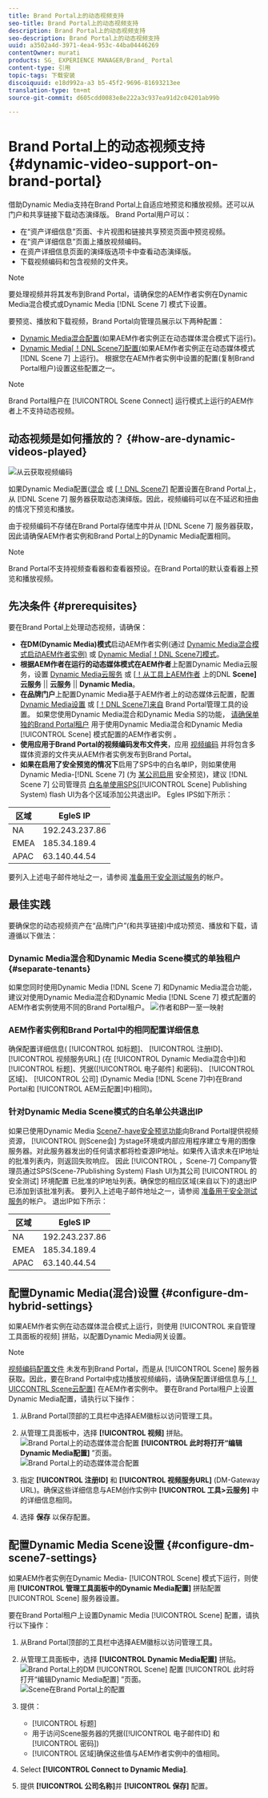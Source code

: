 ```yaml
---
title: Brand Portal上的动态视频支持
seo-title: Brand Portal上的动态视频支持
description: Brand Portal上的动态视频支持
seo-description: Brand Portal上的动态视频支持
uuid: a3502a4d-3971-4ea4-953c-44ba04446269
contentOwner: murati
products: SG_ EXPERIENCE MANAGER/Brand_ Portal
content-type: 引用
topic-tags: 下载安装
discoiquuid: e18d992a-a3 b5-45f2-9696-81693213ee
translation-type: tm+mt
source-git-commit: d605cdd0083e8e222a3c937ea91d2c04201ab99b

---
```



# Brand Portal上的动态视频支持 {#dynamic-video-support-on-brand-portal}

借助Dynamic Media支持在Brand Portal上自适应地预览和播放视频。还可以从门户和共享链接下载动态演绎版。
Brand Portal用户可以：

* 在“资产详细信息”页面、卡片视图和链接共享预览页面中预览视频。
* 在“资产详细信息”页面上播放视频编码。
* 在资产详细信息页面的演绎版选项卡中查看动态演绎版。
* 下载视频编码和包含视频的文件夹。

>[!NOTE]
>
>要处理视频并将其发布到Brand Portal，请确保您的AEM作者实例在Dynamic Media混合模式或Dynamic Media [!DNL Scene 7] 模式下设置。

要预览、播放和下载视频，Brand Portal向管理员展示以下两种配置：

* [Dynamic Media混合配置](#configure-dm-hybrid-settings)(如果AEM作者实例正在动态媒体混合模式下运行)。
* [Dynamic Media[！DNL Scene7]配置(](#configure-dm-scene7-settings)如果AEM作者实例正在动态媒体模式[!DNL Scene 7] 上运行)。
根据您在AEM作者实例中设置的配置(复制Brand Portal租户)设置这些配置之一。

>[!NOTE]
>
>Brand Portal租户在 [!UICONTROL Scene Connect] 运行模式上运行的AEM作者上不支持动态视频。

## 动态视频是如何播放的？ {#how-are-dynamic-videos-played}

![从云获取视频编码](assets/VideoEncodes.png)

如果Dynamic Media配置([混合](../using/dynamic-video-brand-portal.md#configure-dm-hybrid-settings) 或 [[！DNL Scene7]](../using/dynamic-video-brand-portal.md#configure-dm-scene7-settings) 配置设置在Brand Portal上，从 [!DNL Scene 7] 服务器获取动态演绎版。因此，视频编码可以在不延迟和扭曲的情况下预览和播放。

由于视频编码不存储在Brand Portal存储库中并从 [!DNL Scene 7] 服务器获取，因此请确保AEM作者实例和Brand Portal上的Dynamic Media配置相同。

>[!NOTE]
>
>Brand Portal不支持视频查看器和查看器预设。在Brand Portal的默认查看器上预览和播放视频。

## 先决条件 {#prerequisites}

要在Brand Portal上处理动态视频，请确保：

* **在DM(Dynamic Media)模式**&#x200B;启动AEM作者实例(通过 [Dynamic
Media混合模式启动AEM作者实例)](https://helpx.adobe.com/experience-manager/6-5/assets/using/config-dynamic.html#EnablingDynamicMedia) 或 [Dynamic Media[！DNL Scene7]模式](https://helpx.adobe.com/experience-manager/6-5/assets/using/config-dms7.html#EnablingDynamicMediainScene7mode)。
* **根据AEM作者在运行的动态媒体模式在AEM作者**上配置Dynamic
Media云服务，设置 [Dynamic Media云服务](https://helpx.adobe.com/experience-manager/6-5/assets/using/config-dynamic.html#ConfiguringDynamicMediaCloudServices) 或 [[！从工具上AEM作者](https://helpx.adobe.com/experience-manager/6-5/assets/using/config-dms7.html#ConfiguringDynamicMediaCloudServices) 上的DNL **Scene]云服务** || **云服务** || **Dynamic Media**。
* **在品牌门户**上配置Dynamic
Media基于AEM作者上的动态媒体云配置，配置 [Dynamic Media设置](#configure-dm-hybrid-settings) 或 [[！DNL Scene7]来自](#configure-dm-scene7-settings) Brand Portal管理工具的设置。
如果您使用Dynamic Media混合和Dynamic Media S的功能， [请确保单独的Brand Portal租户](#separate-tenants) 用于使用Dynamic Media混合和Dynamic Media [!UICONTROL Scene] 模式配置的AEM作者实例 。
* **使用应用于Brand Portal的视频编码发布文件夹**，应用 [视频编码](https://helpx.adobe.com/experience-manager/6-5/assets/using/video-profiles.html) 并将包含多媒体资源的文件夹从AEM作者实例发布到Brand
Portal。
* **如果在启用了安全预览的情况下**启用了SPS中的白名单IP，则如果使用Dynamic
Media-[!DNL Scene 7] (为 [某公司启用](https://docs.adobe.com/content/help/en/dynamic-media-classic/using/upload-publish/testing-assets-making-them-public.html) 安全预览)，建议 [!DNL Scene 7] 公司管理员 [白名单使用SPS(](https://docs.adobe.com/content/help/en/dynamic-media-classic/using/upload-publish/testing-assets-making-them-public.html#testing-the-secure-testing-service)[!UICONTROL Scene] Publishing System) flash UI为各个区域添加公共退出IP。
Egles IPS如下所示：

| **区域** | **EgleS IP** |
|--- |--- |
| NA | 192.243.237.86 |
| EMEA | 185.34.189.4 |
| APAC | 63.140.44.54 |

要列入上述电子邮件地址之一，请参阅 [准备用于安全测试服务](https://docs.adobe.com/content/help/en/dynamic-media-classic/using/upload-publish/testing-assets-making-them-public.html#testing-the-secure-testing-service)的帐户。

## 最佳实践

要确保您的动态视频资产在“品牌门户”(和共享链接)中成功预览、播放和下载，请遵循以下做法：

### Dynamic Media混合和Dynamic Media Scene模式的单独租户 {#separate-tenants}

如果您同时使用Dynamic Media [!DNL Scene 7] 和Dynamic Media混合功能，建议对使用Dynamic Media混合和Dynamic Media [!DNL Scene 7] 模式配置的AEM作者实例使用不同的Brand Portal租户。
![作者和BP一至一映射](assets/BPDynamicMedia.png)

### AEM作者实例和Brand Portal中的相同配置详细信息

确保配置详细信息( [!UICONTROL 如标题]、 [!UICONTROL 注册ID]、 [!UICONTROL 视频服务URL] (在 [!UICONTROL Dynamic Media混合中])和 [!UICONTROL 标题]、凭据([!UICONTROL 电子邮件] 和密码)、 [!UICONTROL 区域]、 [!UICONTROL 公司] (Dynamic Media [!DNL Scene 7]中)在Brand Portal和 [!UICONTROL AEM云配置]中)相同)。

### 针对Dynamic Media Scene模式的白名单公共退出IP

如果已使用Dynamic Media [Scene7-have安全预览功能](https://docs.adobe.com/content/help/en/dynamic-media-classic/using/upload-publish/testing-assets-making-them-public.html)向Brand Portal提供视频资源， [!UICONTROL 则Scene会] 为stage环境或内部应用程序建立专用的图像服务器。对此服务器发出的任何请求都将检查源IP地址。如果传入请求未在IP地址的批准列表内，则返回失败响应。
因此 [!UICONTROL ，Scene-7] Company管理员通过SPS(Scene-7Publishing System) Flash UI为其公司 [!UICONTROL 的安全测试] 环境配置  已批准的IP地址列表。确保您的相应区域(来自以下)的退出IP已添加到该批准列表。
要列入上述电子邮件地址之一，请参阅 [准备用于安全测试服务](https://docs.adobe.com/content/help/en/dynamic-media-classic/using/upload-publish/testing-assets-making-them-public.html#testing-the-secure-testing-service)的帐户。
退出IP如下所示：

| **区域** | **EgleS IP** |
|--- |--- |
| NA | 192.243.237.86 |
| EMEA | 185.34.189.4 |
| APAC | 63.140.44.54 |

## 配置Dynamic Media(混合)设置 {#configure-dm-hybrid-settings}

如果AEM作者实例在动态媒体混合模式上运行，则使用 [!UICONTROL 来自管理工具面板的视频] 拼贴，以配置Dynamic Media网关设置。
>[!NOTE]
>
>[视频编码配置文件](https://helpx.adobe.com/experience-manager/6-5/assets/using/video-profiles.html) 未发布到Brand Portal，而是从 [!UICONTROL Scene] 服务器获取。因此，要在Brand Portal中成功播放视频编码，请确保配置详细信息与[ [！UICCONTRL Scene云配置]](https://helpx.adobe.com/experience-manager/6-5/assets/using/config-dms7.html#ConfiguringDynamicMediaCloudServices) 在AEM作者实例中。
要在Brand Portal租户上设置Dynamic Media配置，请执行以下操作：

1. 从Brand Portal顶部的工具栏中选择AEM徽标以访问管理工具。

2. 从管理工具面板中，选择 **[!UICONTROL 视频]** 拼贴。<br />
   ![Brand Portal上的动态媒体混合配置](assets/DMHybrid-Video.png)
   **[!UICONTROL 此时将打开“编辑Dynamic Media配置]** ”页面。<br />
   ![Brand Portal上的动态媒体混合配置](assets/edit-dynamic-media-config.png)

3. 指定 **[!UICONTROL 注册ID]** 和 **[!UICONTROL 视频服务URL]** (DM-Gateway URL)。确保这些详细信息与AEM创作实例中 **[!UICONTROL 工具&gt;云服务]** 中的详细信息相同。

4. 选择 **保存** 以保存配置。

## 配置Dynamic Media Scene设置 {#configure-dm-scene7-settings}

如果AEM作者实例在Dynamic Media- [!UICONTROL Scene] 模式下运行，则使用 **[!UICONTROL 管理工具面板中的Dynamic Media配置]** 拼贴配置 [!UICONTROL Scene] 服务器设置。

要在Brand Portal租户上设置Dynamic Media [!UICONTROL Scene] 配置，请执行以下操作：

1. 从Brand Portal顶部的工具栏中选择AEM徽标以访问管理工具。

2. 从管理工具面板中，选择 **[!UICONTROL Dynamic Media配置]** 拼贴。<br />
   ![Brand Portal上的DM [!UICONTROL Scene] 配置](assets/DMS7-Tile.png)
   [!UICONTROL 此时将打开“编辑Dynamic Media配置] ”页面。<br />
   ![Scene在Brand Portal上的配置](assets/S7Config.png)

3. 提供：
   * [!UICONTROL 标题]
   * 用于访问Scene服务器的凭据([!UICONTROL 电子邮件ID] 和 [!UICONTROL 密码])
   * [!UICONTROL 区域]确保这些值与AEM作者实例中的值相同。

4. Select **[!UICONTROL Connect to Dynamic Media]**.

5. 提供 **[!UICONTROL 公司名称]**&#x200B;并 **[!UICONTROL 保存]** 配置。
